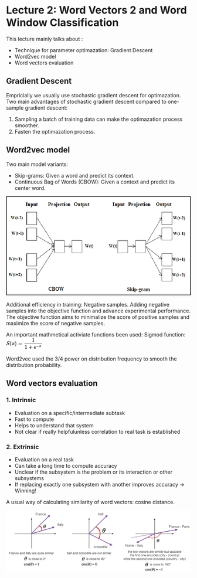 # Lecture 2: Word Vectors 2 and Word Window Classification

This lecture mainly talks about :
- Technique for parameter optimazation: Gradient Descent
- Word2vec model
- Word vectors evaluation

## Gradient Descent
Empricially we usually use stochastic gradient descent for optimazation. Two main advantages of stochastic gradient descent compared to one-sample gradient descent:
1. Sampling a batch of training data can make the optimazation process smoother.
2. Fasten the optimazation process.

## Word2vec model
Two main model variants:
- Skip-grams: Given a word and predict its context.
- Continuous Bag of Words (CBOW): Given a context and predict its center word.

<img src="pics/pic3.png"
     style="align: center"
     width="600" />

Additional efficiency in training: Negative samples. Adding negative samples into the objective function and advance experimental performance. The objective function aims to minimalize the score of positive samples and maximize the score of negative samples.

An important mathmetical activiate functions been used: Sigmod function:
<img src="pics/pic1.svg"
     style="align: center"
     width="100" />

Word2vec used the 3/4 power on distribution frequency to smooth the distribution probability.

## Word vectors evaluation
### 1. Intrinsic
- Evaluation on a specific/intermediate subtask
- Fast to compute
- Helps to understand that system
- Not clear if really helpfulunless correlation to real task is established

### 2. Extrinsic
- Evaluation on a real task
- Can take a long time to compute accuracy
- Unclear if the subsystem is the problem or its interaction or other subsystems
- If replacing exactly one subsystem with another improves accuracy -> Winning!

A usual way of calculating similarity of word vectors: cosine distance.

<img src="pics/pic2.png"
     style="align: center"
     width="700" />